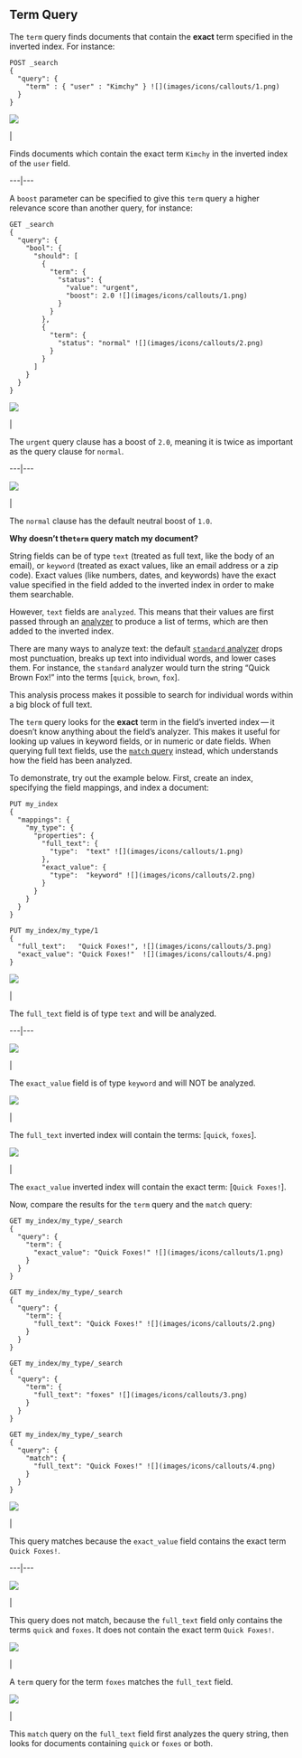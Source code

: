 ## Term Query

The `term` query finds documents that contain the **exact** term specified in the inverted index. For instance:
    
    
    POST _search
    {
      "query": {
        "term" : { "user" : "Kimchy" } ![](images/icons/callouts/1.png)
      }
    }

![](images/icons/callouts/1.png)

| 

Finds documents which contain the exact term `Kimchy` in the inverted index of the `user` field.   
  
---|---  
  
A `boost` parameter can be specified to give this `term` query a higher relevance score than another query, for instance:
    
    
    GET _search
    {
      "query": {
        "bool": {
          "should": [
            {
              "term": {
                "status": {
                  "value": "urgent",
                  "boost": 2.0 ![](images/icons/callouts/1.png)
                }
              }
            },
            {
              "term": {
                "status": "normal" ![](images/icons/callouts/2.png)
              }
            }
          ]
        }
      }
    }

![](images/icons/callouts/1.png)

| 

The `urgent` query clause has a boost of `2.0`, meaning it is twice as important as the query clause for `normal`.   
  
---|---  
  
![](images/icons/callouts/2.png)

| 

The `normal` clause has the default neutral boost of `1.0`.   
  
**Why doesn’t the`term` query match my document?**

String fields can be of type `text` (treated as full text, like the body of an email), or `keyword` (treated as exact values, like an email address or a zip code). Exact values (like numbers, dates, and keywords) have the exact value specified in the field added to the inverted index in order to make them searchable.

However, `text` fields are `analyzed`. This means that their values are first passed through an [analyzer](analysis.html) to produce a list of terms, which are then added to the inverted index.

There are many ways to analyze text: the default [`standard` analyzer](analysis-standard-analyzer.html) drops most punctuation, breaks up text into individual words, and lower cases them. For instance, the `standard` analyzer would turn the string “Quick Brown Fox!” into the terms [`quick`, `brown`, `fox`].

This analysis process makes it possible to search for individual words within a big block of full text.

The `term` query looks for the **exact** term in the field’s inverted index — it doesn’t know anything about the field’s analyzer. This makes it useful for looking up values in keyword fields, or in numeric or date fields. When querying full text fields, use the [`match` query](query-dsl-match-query.html) instead, which understands how the field has been analyzed.

To demonstrate, try out the example below. First, create an index, specifying the field mappings, and index a document:
    
    
    PUT my_index
    {
      "mappings": {
        "my_type": {
          "properties": {
            "full_text": {
              "type":  "text" ![](images/icons/callouts/1.png)
            },
            "exact_value": {
              "type":  "keyword" ![](images/icons/callouts/2.png)
            }
          }
        }
      }
    }
    
    PUT my_index/my_type/1
    {
      "full_text":   "Quick Foxes!", ![](images/icons/callouts/3.png)
      "exact_value": "Quick Foxes!"  ![](images/icons/callouts/4.png)
    }

![](images/icons/callouts/1.png)

| 

The `full_text` field is of type `text` and will be analyzed.   
  
---|---  
  
![](images/icons/callouts/2.png)

| 

The `exact_value` field is of type `keyword` and will NOT be analyzed.   
  
![](images/icons/callouts/3.png)

| 

The `full_text` inverted index will contain the terms: [`quick`, `foxes`].   
  
![](images/icons/callouts/4.png)

| 

The `exact_value` inverted index will contain the exact term: [`Quick Foxes!`].   
  
Now, compare the results for the `term` query and the `match` query:
    
    
    GET my_index/my_type/_search
    {
      "query": {
        "term": {
          "exact_value": "Quick Foxes!" ![](images/icons/callouts/1.png)
        }
      }
    }
    
    GET my_index/my_type/_search
    {
      "query": {
        "term": {
          "full_text": "Quick Foxes!" ![](images/icons/callouts/2.png)
        }
      }
    }
    
    GET my_index/my_type/_search
    {
      "query": {
        "term": {
          "full_text": "foxes" ![](images/icons/callouts/3.png)
        }
      }
    }
    
    GET my_index/my_type/_search
    {
      "query": {
        "match": {
          "full_text": "Quick Foxes!" ![](images/icons/callouts/4.png)
        }
      }
    }

![](images/icons/callouts/1.png)

| 

This query matches because the `exact_value` field contains the exact term `Quick Foxes!`.   
  
---|---  
  
![](images/icons/callouts/2.png)

| 

This query does not match, because the `full_text` field only contains the terms `quick` and `foxes`. It does not contain the exact term `Quick Foxes!`.   
  
![](images/icons/callouts/3.png)

| 

A `term` query for the term `foxes` matches the `full_text` field.   
  
![](images/icons/callouts/4.png)

| 

This `match` query on the `full_text` field first analyzes the query string, then looks for documents containing `quick` or `foxes` or both. 
